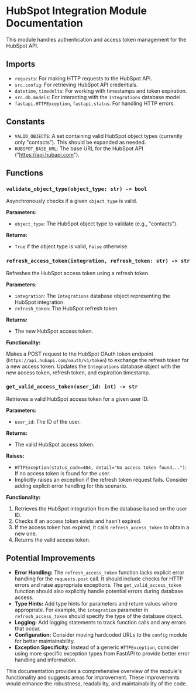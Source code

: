 # HubSpot Integration Module Documentation

This module handles authentication and access token management for the HubSpot API.

## Imports

- `requests`: For making HTTP requests to the HubSpot API.
- `src.config`: For retrieving HubSpot API credentials.
- `datetime`, `timedelta`: For working with timestamps and token expiration.
- `src.db.models`: For interacting with the `Integrations` database model.
- `fastapi.HTTPException`, `fastapi.status`: For handling HTTP errors.


## Constants

- `VALID_OBJECTS`: A set containing valid HubSpot object types (currently only "contacts").  This should be expanded as needed.
- `HUBSPOT_BASE_URL`: The base URL for the HubSpot API ("https://api.hubapi.com").


## Functions

### `validate_object_type(object_type: str) -> bool`

Asynchronously checks if a given `object_type` is valid.

**Parameters:**

- `object_type`: The HubSpot object type to validate (e.g., "contacts").

**Returns:**

- `True` if the object type is valid, `False` otherwise.


### `refresh_access_token(integration, refresh_token: str) -> str`

Refreshes the HubSpot access token using a refresh token.

**Parameters:**

- `integration`: The `Integrations` database object representing the HubSpot integration.
- `refresh_token`: The HubSpot refresh token.

**Returns:**

- The new HubSpot access token.

**Functionality:**

Makes a POST request to the HubSpot OAuth token endpoint (`https://api.hubapi.com/oauth/v1/token`) to exchange the refresh token for a new access token. Updates the `Integrations` database object with the new access token, refresh token, and expiration timestamp.


### `get_valid_access_token(user_id: int) -> str`

Retrieves a valid HubSpot access token for a given user ID.

**Parameters:**

- `user_id`: The ID of the user.

**Returns:**

- The valid HubSpot access token.

**Raises:**

- `HTTPException(status_code=404, detail="No access token found...")`: If no access token is found for the user.
- Implicitly raises an exception if the refresh token request fails.  Consider adding explicit error handling for this scenario.

**Functionality:**

1. Retrieves the HubSpot integration from the database based on the user ID.
2. Checks if an access token exists and hasn't expired.
3. If the access token has expired, it calls `refresh_access_token` to obtain a new one.
4. Returns the valid access token.


## Potential Improvements

- **Error Handling:**  The `refresh_access_token` function lacks explicit error handling for the `requests.post` call.  It should include checks for HTTP errors and raise appropriate exceptions.  The `get_valid_access_token` function should also explicitly handle potential errors during database access.
- **Type Hints:** Add type hints for parameters and return values where appropriate.  For example, the `integration` parameter in `refresh_access_token` should specify the type of the database object.
- **Logging:** Add logging statements to track function calls and any errors that occur.
- **Configuration:** Consider moving hardcoded URLs to the `config` module for better maintainability.
- **Exception Specificity:**  Instead of a generic `HTTPException`, consider using more specific exception types from FastAPI to provide better error handling and information.


This documentation provides a comprehensive overview of the module's functionality and suggests areas for improvement.  These improvements would enhance the robustness, readability, and maintainability of the code.
